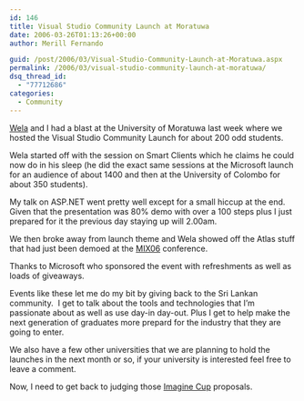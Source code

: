 ```yaml
---
id: 146
title: Visual Studio Community Launch at Moratuwa
date: 2006-03-26T01:13:26+00:00
author: Merill Fernando

guid: /post/2006/03/Visual-Studio-Community-Launch-at-Moratuwa.aspx
permalink: /2006/03/visual-studio-community-launch-at-moratuwa/
dsq_thread_id:
  - "77712686"
categories:
  - Community
---
```

<p><a href="http://www.welasharp.net/">Wela</a> and I had a blast at the University of Moratuwa last week where we hosted the Visual Studio Community Launch for about 200 odd students.</p>
<p>Wela started off with the session on Smart Clients which he claims he could now do in his sleep (he did the exact same sessions at the Microsoft launch for an audience of about 1400 and then at the University of Colombo for about 350 students).</p>
<p>My talk on ASP.NET went pretty well except for a small hiccup at the end. Given that the presentation was 80% demo with over a 100 steps plus I just prepared for it the previous day staying up will 2.00am.</p>
<p>We then broke away from launch theme and Wela showed off the Atlas stuff that had just been demoed at the <a href="http://www.mix06.com/">MIX06</a> conference. </p>
<p>Thanks to Microsoft who sponsored the event with refreshments as well as loads of giveaways.</p>
<p>Events like these let me do my bit by giving back to the Sri Lankan community. &nbsp;I get to talk about the tools and technologies that I&rsquo;m passionate about as well as use day-in day-out. Plus I get to help make the next generation of graduates more prepard for the industry that they are going to enter.</p>
<p>We also have a few other universities that we are planning to hold the launches in the next month or so, if your university is interested feel free to leave a comment.</p>
<p>Now,&nbsp;I need to get back to judging those <a href="http://thespoke.net/imagine">Imagine Cup</a> proposals.</p>